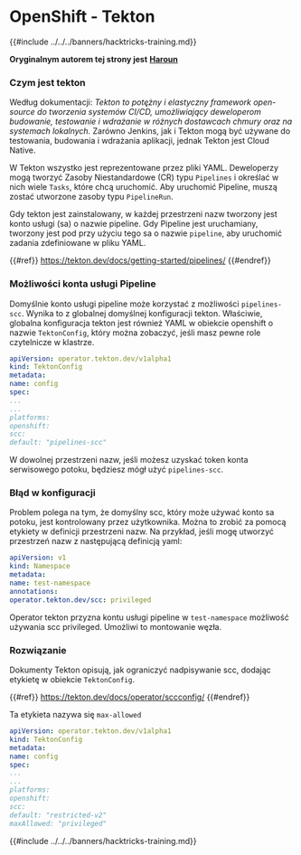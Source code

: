 # OpenShift - Tekton

{{#include ../../../banners/hacktricks-training.md}}

**Oryginalnym autorem tej strony jest** [**Haroun**](https://www.linkedin.com/in/haroun-al-mounayar-571830211)

### Czym jest tekton

Według dokumentacji: _Tekton to potężny i elastyczny framework open-source do tworzenia systemów CI/CD, umożliwiający deweloperom budowanie, testowanie i wdrażanie w różnych dostawcach chmury oraz na systemach lokalnych._ Zarówno Jenkins, jak i Tekton mogą być używane do testowania, budowania i wdrażania aplikacji, jednak Tekton jest Cloud Native.

W Tekton wszystko jest reprezentowane przez pliki YAML. Deweloperzy mogą tworzyć Zasoby Niestandardowe (CR) typu `Pipelines` i określać w nich wiele `Tasks`, które chcą uruchomić. Aby uruchomić Pipeline, muszą zostać utworzone zasoby typu `PipelineRun`.

Gdy tekton jest zainstalowany, w każdej przestrzeni nazw tworzony jest konto usługi (sa) o nazwie pipeline. Gdy Pipeline jest uruchamiany, tworzony jest pod przy użyciu tego sa o nazwie `pipeline`, aby uruchomić zadania zdefiniowane w pliku YAML.

{{#ref}}
https://tekton.dev/docs/getting-started/pipelines/
{{#endref}}

### Możliwości konta usługi Pipeline

Domyślnie konto usługi pipeline może korzystać z możliwości `pipelines-scc`. Wynika to z globalnej domyślnej konfiguracji tekton. Właściwie, globalna konfiguracja tekton jest również YAML w obiekcie openshift o nazwie `TektonConfig`, który można zobaczyć, jeśli masz pewne role czytelnicze w klastrze.
```yaml
apiVersion: operator.tekton.dev/v1alpha1
kind: TektonConfig
metadata:
name: config
spec:
...
...
platforms:
openshift:
scc:
default: "pipelines-scc"
```
W dowolnej przestrzeni nazw, jeśli możesz uzyskać token konta serwisowego potoku, będziesz mógł użyć `pipelines-scc`.

### Błąd w konfiguracji

Problem polega na tym, że domyślny scc, który może używać konto sa potoku, jest kontrolowany przez użytkownika. Można to zrobić za pomocą etykiety w definicji przestrzeni nazw. Na przykład, jeśli mogę utworzyć przestrzeń nazw z następującą definicją yaml:
```yaml
apiVersion: v1
kind: Namespace
metadata:
name: test-namespace
annotations:
operator.tekton.dev/scc: privileged
```
Operator tekton przyzna kontu usługi pipeline w `test-namespace` możliwość używania scc privileged. Umożliwi to montowanie węzła.

### Rozwiązanie

Dokumenty Tekton opisują, jak ograniczyć nadpisywanie scc, dodając etykietę w obiekcie `TektonConfig`.

{{#ref}}
https://tekton.dev/docs/operator/sccconfig/
{{#endref}}

Ta etykieta nazywa się `max-allowed`
```yaml
apiVersion: operator.tekton.dev/v1alpha1
kind: TektonConfig
metadata:
name: config
spec:
...
...
platforms:
openshift:
scc:
default: "restricted-v2"
maxAllowed: "privileged"
```
{{#include ../../../banners/hacktricks-training.md}}
